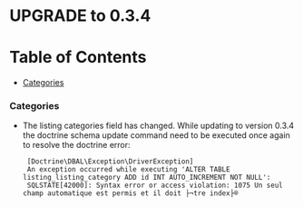 UPGRADE to 0.3.4
================

# Table of Contents

- [Categories](#categories)

### Categories

 * The listing categories field has changed. While updating to version 0.3.4 the doctrine schema update command need to 
   be executed once again to resolve the doctrine error:       
                                                                                           
        [Doctrine\DBAL\Exception\DriverException]                                                                            
        An exception occurred while executing 'ALTER TABLE listing_listing_category ADD id INT AUTO_INCREMENT NOT NULL':     
        SQLSTATE[42000]: Syntax error or access violation: 1075 Un seul champ automatique est permis et il doit ├¬tre index├®  
                                                      